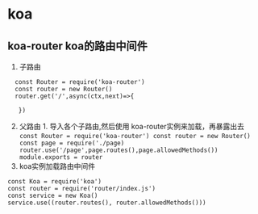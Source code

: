   # koa
  ## koa-router   koa的路由中间件
  1. 子路由
  ```
    const Router = require('koa-router')
    const router = new Router()
    router.get('/',async(ctx,next)=>{
   
     })
```
  2. 父路由
    1. 导入各个子路由,然后使用  koa-router实例来加载，再暴露出去
    ```
    const Router = require('koa-router')
    const router = new Router()
    const page = require('./page)
    router.use('/page',page.routes(),page.allowedMethods())
    module.exports = router
    ```
  3. koa实例加载路由中间件
  ```
  const Koa = require('koa')
  const router = require('router/index.js')
  const service = new Koa()
  service.use((router.routes(), router.allowedMethods()))
  ```
 
